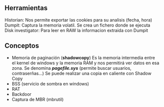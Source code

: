 ## Herramientas
Historian: Nos permite exportar las cookies para su analisis (fecha, hora)
Dumpit: Captura la memoria volatil. Se crea un fichero donde se ejecuta
Disk investigator: Para leer en RAW la informacion extraida con Dumpit

## Conceptos
- Memoria de paginación (**shadowcopy**) Es la memoria intermedia entre el kernel de windows y la memoria RAM y nos permitirá ver datos en esa zona. Se denomina ***pagefile.sys*** (permite buscar usuarios, contraserñas...) Se puede realizar una copia en caliente con Shadow Copy
- BSS (servicio de sombra en windows)
- RAT
- Backdoor
- Captura de MBR (mbrutil)